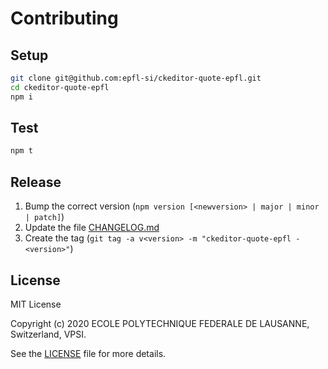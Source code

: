 Contributing
============

Setup
-----

```bash
git clone git@github.com:epfl-si/ckeditor-quote-epfl.git
cd ckeditor-quote-epfl
npm i
```

Test
----

```bash
npm t
```

Release
-------

1. Bump the correct version (`npm version [<newversion> | major | minor | patch]`)
1. Update the file [CHANGELOG.md](CHANGELOG.md)
1. Create the tag (`git tag -a v<version> -m "ckeditor-quote-epfl - <version>"`)

License
-------

MIT License

Copyright (c) 2020 ECOLE POLYTECHNIQUE FEDERALE DE LAUSANNE, Switzerland, VPSI.

See the [LICENSE](LICENSE) file for more details.
